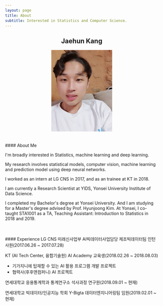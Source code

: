 ```yaml
---
layout: page
title: About
subtitle: Interested in Statistics and Computer Science.
---
```


## <center>Jaehun Kang</center>

<center><img src = '/img/about.jpg' width="200"/></center>    

<br>
<br>
#### About Me

I'm broadly interested in Statistics, machine learning and deep learning.

My research involves statistical models, computer vision, machine learning and prediction model using deep neural networks.

I worked as an intern at LG CNS in 2017, and as an trainee at KT in 2018.

I am currently a Research Scientist at YIDS, Yonsei University Institute of Data Science.

I completed my Bachelor's degree at Yonsei University. And I am studying for a Master's degree advised by Prof. Hyunjoong Kim. At Yonsei, I co-taught STA1001 as a TA, Teaching Assistant: Introduction to Statistics in 2018 and 2019.

<br>
<br>
#### Experience
LG CNS 미래신사업부 AI빅데이터사업담당 제조빅데이터팀 인턴 사원(2017.06.26 ~ 2017.07.28)

KT (AI Tech Center, 융합기술원) AI Academy 교육생(2018.02.26 ~ 2018.08.03)
  - 기가지니에 탑재할 수 있는 AI 활용 프로그램 개발 프로젝트
  - 협력사(후후앤컴퍼니) AI 프로젝트

연세대학교 응용통계학과 통계연구소 석사과정 연구원(2018.09.01 ~ 현재)

연세대학교 빅데이터/인공지능 학회 Y-Bigta 데이터엔지니어링팀 임원(2019.02.01 ~ 현재)

<br>
<br>
